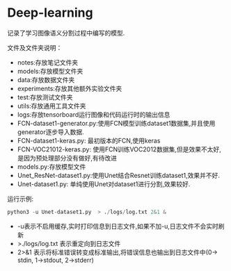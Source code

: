 # Deep-learning
记录了学习图像语义分割过程中编写的模型.

文件及文件夹说明：
- notes:存放笔记文件夹  
- models:存放模型文件夹
- data:存放数据文件夹
- experiments:存放其他额外实验文件夹
- test:存放测试文件夹
- utils:存放通用工具文件夹
- logs:存放tensorboard运行图像和代码运行时的输出信息
- FCN-dataset1-generator.py:使用FCN模型训练dataset1数据集,并且使用generator逐步导入数据.
- FCN-dataset1-keras.py: 最初版本的FCN,使用keras
- FCN-VOC21012-keras.py: 使用FCN训练VOC2012数据集,但是效果不太好,是因为预处理部分没有做好,有待改进
- models.py:存放模型文件
- Unet_ResNet-dataset1.py:使用Unet结合Resnet训练dataset1,效果并不好.
- Unet-dataset1.py: 单纯使用Unet对dataset1进行分割,效果较好.

运行示例:
```python
python3 -u Unet-dataset1.py  > ./logs/log.txt 2&1 &
```
- -u表示不启用缓存,实时打印信息到日志文件,如果不加-u,日志文件不会实时刷新  
- \>./logs/log.txt 表示重定向到日志文件  
- 2>&1 表示将标准错误转变成标准输出,将错误信息也输出到日志文件中(0-> stdin, 1->stdout, 2->stderr)  
